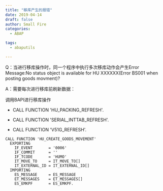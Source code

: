 ```yaml
---
title: "移库产生的报错"
date: 2019-04-14
draft: false
author: Small Fire
categories: 
  - ABAP

tags: 
  - abaputils

---
```




Q：当进行移库操作时，同一个程序中执行多次移库动作会产生Error Message:No status object is available for HU  XXXXXX(Error BS001 when posting goods movment)?

A：需要每次进行移库前刷新数据：

调用BAPI进行移库操作

- CALL FUNCTION 'HU_PACKING_REFRESH'.
  
- CALL FUNCTION 'SERIAL_INTTAB_REFRESH'.
  
- CALL FUNCTION 'V51G_REFRESH'.

```JS
CALL FUNCTION 'HU_CREATE_GOODS_MOVEMENT'
  EXPORTING
    IF_EVENT       = '0006'
    IF_COMMIT      = ''
    IF_TCODE       = 'HUMO'
    IT_MOVE_TO     = IT_MOVE_TO[]
    IT_EXTERNAL_ID = IT_EXTERNAL_ID[]
  IMPORTING
    ES_MESSAGE     = ES_MESSAGE
    ET_MESSAGES    = ET_MESSAGES[]
    ES_EMKPF       = ES_EMKPF.
```


